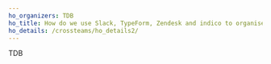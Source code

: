 ```yaml
---
ho_organizers: TDB 
ho_title: How do we use Slack, TypeForm, Zendesk and indico to organise communication and events? 
ho_details: /crossteams/ho_details2/
---
```


TDB
